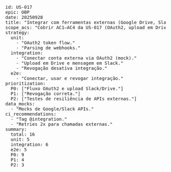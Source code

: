 <pre>
id: US-017
epic: OBP
date: 20250928
title: "Integrar com ferramentas externas (Google Drive, Slack)"
scope_acs: "Cobrir AC1–AC4 da US-017 (OAuth2, upload em Drive, mensagens Slack, revogação)."
strategy:
  unit:
    - "OAuth2 token flow."
    - "Parsing de webhooks."
  integration:
    - "Conectar conta externa via OAuth2 (mock)."
    - "Upload em Drive e mensagem em Slack."
    - "Revogação desativa integração."
  e2e:
    - "Conectar, usar e revogar integração."
prioritization:
  P0: ["Fluxo OAuth2 e upload Slack/Drive."]
  P1: ["Revogação correta."]
  P2: ["Testes de resiliência de APIs externas."]
data_mocks:
  - "Mocks de Google/Slack APIs."
ci_recommendations:
  - "Tag @integration."
  - "Retries 2x para chamadas externas."
summary:
  total: 16
  unit: 5
  integration: 6
  e2e: 5
  P0: 9
  P1: 4
  P2: 3
</pre>
